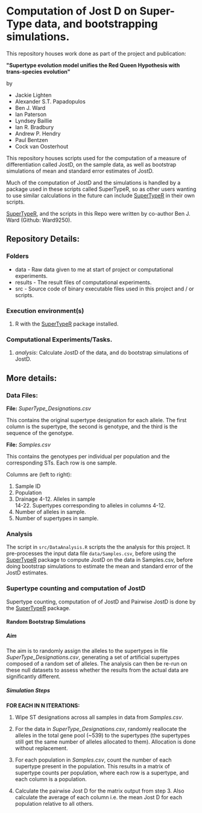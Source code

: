 # Computation of Jost D on Super-Type data, and bootstrapping simulations.

This repository houses work done as part of the project and publication:

**"Supertype evolution model unifies the Red Queen Hypothesis with trans-species
evolution"**

by

- Jackie Lighten
- Alexander S.T. Papadopulos
- Ben J. Ward
- Ian Paterson
- Lyndsey Baillie
- Ian R. Bradbury
- Andrew P. Hendry
- Paul Bentzen
- Cock van Oosterhout

This repository houses scripts used for the computation of a measure of
differentiation called JostD, on the sample data, as well as bootstrap
simulations of mean and standard error estimates of JostD.

Much of the computation of JostD and the simulations is handled by a package used
in these scripts called SuperTypeR, so as other users wanting to use similar
calculations in the future can include
[SuperTypeR](https://github.com/Ward9250/SuperTypeR) in their own scripts.

[SuperTypeR](https://github.com/Ward9250/SuperTypeR),
and the scripts in this Repo were written by co-author
Ben J. Ward (Github: Ward9250).


## Repository Details:

### Folders
* data - Raw data given to me at start of project or computational experiments.
* results - The result files of computational experiments.
* src - Source code of binary executable files used in this project and / or scripts.

### Execution environment(s)
1. R with the [SuperTypeR](https://github.com/Ward9250/SuperTypeR) package installed.

### Computational Experiments/Tasks.

1. _analysis_: Calculate JostD of the data, and do bootstrap simulations of JostD.


## More details:

### Data Files:

**File:** *SuperType_Designations.csv*

This contains the original supertype designation for each allele.
The first column is the supertype, the second is genotype, and the third is the
sequence of the genotype.


**File:** *Samples.csv*

This contains the genotypes per individual per population and the corresponding
STs. Each row is one sample.

Columns are (left to right):

1. Sample ID
2. Population
3. Drainage
4-12. Alleles in sample  
14-22. Supertypes corresponding to alleles in columns 4-12.
24. Number of alleles in sample.
25. Number of supertypes in sample.


### Analysis

The script in `src/DataAnalysis.R` scripts the the analysis for this project.
It pre-processes the input data file `data/Samples.csv`, before using the
[SuperTypeR](https://github.com/Ward9250/SuperTypeR) package to compute JostD
on the data in Samples.csv, before doing bootstrap simulations to estimate the
mean and standard error of the JostD estimates.

### Supertype counting and computation of JostD

Supertype counting, computation of of JostD and Pairwise JostD is done by the
[SuperTypeR](https://github.com/Ward9250/SuperTypeR) package.

#### Random Bootstrap Simulations

##### Aim
The aim is to randomly assign the alleles to the supertypes in file
*SuperType_Designations.csv*, generating a set of artificial supertypes composed
of a random set of alleles. The analysis can then be re-run on these null
datasets to assess whether the results from the actual data are significantly
different.

##### Simulation Steps

**FOR EACH IN N ITERATIONS:**

1. Wipe ST designations across all samples in data from *Samples.csv*.

2. For the data in *SuperType_Designations.csv*, randomly reallocate the alleles
in the total gene pool (~539) to the supertypes (the supertypes still get the
same number of alleles allocated to them). Allocation is done without
replacement.

3. For each population in *Samples.csv*, count the number of each supertype
present in the population. This results in a matrix of supertype counts per
population, where each row is a supertype, and each column is a population.

4. Calculate the pairwise Jost D for the matrix output from step 3.
Also calculate the average of each column i.e. the mean Jost D for each
population relative to all others.
